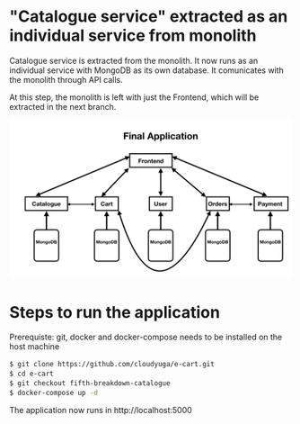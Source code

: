 # "Catalogue service" extracted as an individual service from monolith

Catalogue service is extracted from the monolith.  It now runs as an individual service with MongoDB as its own database. 
It comunicates with the monolith through API calls.

At this step, the monolith is left with just the Frontend, which will be extracted in the next branch.

![](images/Catalogue.jpeg?raw=true)

# Steps to run the application
Prerequiste: git, docker and docker-compose needs to be installed on the host machine

```sh
$ git clone https://github.com/cloudyuga/e-cart.git
$ cd e-cart
$ git checkout fifth-breakdown-catalogue
$ docker-compose up -d
```
The application now runs in http://localhost:5000
